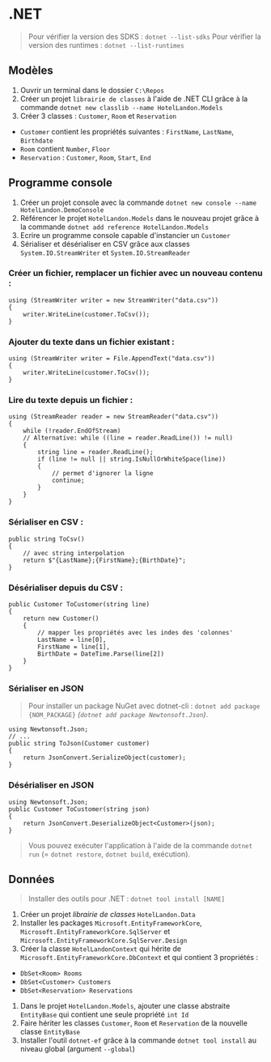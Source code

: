 # .NET
> Pour vérifier la version des SDKS : `dotnet --list-sdks`
> Pour vérifier la version des runtimes : `dotnet --list-runtimes`

## Modèles 
1. Ouvrir un terminal dans le dossier `C:\Repos`
1. Créer un projet `librairie de classes` à l'aide de .NET CLI grâce à la commande `dotnet new classlib --name HotelLandon.Models`
1. Créer 3 classes : `Customer`, `Room` et `Reservation`
- `Customer` contient les propriétés suivantes : `FirstName`, `LastName`, `Birthdate`
- `Room` contient `Number`, `Floor`
- `Reservation` : `Customer`, `Room`, `Start`, `End`

## Programme console
1. Créer un projet console avec la commande `dotnet new console --name HotelLandon.DemoConsole`
1. Référencer le projet `HotelLandon.Models` dans le nouveau projet grâce à la commande `dotnet add reference HotelLandon.Models`
1. Ecrire un programme console capable d'instancier un `Customer`
1. Sérialiser et désérialiser en CSV grâce aux classes `System.IO.StreamWriter` et `System.IO.StreamReader`

### Créer un fichier, remplacer un fichier avec un nouveau contenu :
```CSharp
using (StreamWriter writer = new StreamWriter("data.csv"))
{
    writer.WriteLine(customer.ToCsv());
}
```

### Ajouter du texte dans un fichier existant :
```CSharp
using (StreamWriter writer = File.AppendText("data.csv"))
{
    writer.WriteLine(customer.ToCsv());
}
```

### Lire du texte depuis un fichier :
```CSharp
using (StreamReader reader = new StreamReader("data.csv"))
{
    while (!reader.EndOfStream)
    // Alternative: while ((line = reader.ReadLine()) != null)
    {
        string line = reader.ReadLine();
        if (line != null || string.IsNullOrWhiteSpace(line))
        {
            // permet d'ignorer la ligne
            continue;
        }
    }
}
```

### Sérialiser en CSV : 
```CSharp
public string ToCsv()
{
    // avec string interpolation
    return $"{LastName};{FirstName};{BirthDate}";
}
```

### Désérialiser depuis du CSV : 
```CSharp
public Customer ToCustomer(string line)
{
    return new Customer()
    {
        // mapper les propriétés avec les indes des 'colonnes'
        LastName = line[0],
        FirstName = line[1],
        BirthDate = DateTime.Parse(line[2])
    }
}
```

### Sérialiser en JSON
> Pour installer un package NuGet avec dotnet-cli : `dotnet add package {NOM_PACKAGE}` *(`dotnet add package Newtonsoft.Json`)*.
```CSharp
using Newtonsoft.Json;
// ...
public string ToJson(Customer customer)
{
    return JsonConvert.SerializeObject(customer);
}
```

### Désérialiser en JSON 
```CSharp
using Newtonsoft.Json;
public Customer ToCustomer(string json)
{
    return JsonConvert.DeserializeObject<Customer>(json);
}
```

> Vous pouvez exécuter l'application à l'aide de la commande `dotnet run` (= `dotnet restore`, `dotnet build`, exécution). 

## Données
> Installer des outils pour .NET : `dotnet tool install [NAME]`

1. Créer un projet _librairie de classes_ `HotelLandon.Data`
1. Installer les packages `Microsoft.EntityFrameworkCore`, `Microsoft.EntityFrameworkCore.SqlServer` et `Microsoft.EntityFrameworkCore.SqlServer.Design`
1. Créer la classe `HotelLandonContext` qui hérite de `Microsoft.EntityFrameworkCore.DbContext` et qui contient 3 propriétés : 
- `DbSet<Room> Rooms`
- `DbSet<Customer> Customers`
- `DbSet<Reservation> Reservations`
1. Dans le projet `HotelLandon.Models`, ajouter une classe abstraite `EntityBase` qui contient une seule propriété `int Id`
1. Faire hériter les classes `Customer`, `Room` et `Reservation` de la nouvelle classe `EntityBase`
1. Installer l'outil `dotnet-ef` grâce à la commande `dotnet tool install` au niveau global (argument `--global`)